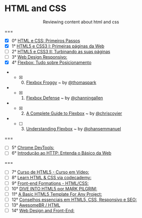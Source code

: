 # HTML and CSS 
<p align="center">
	Reviewing content about html and css
</p>
===

* [x]  0° [HTML e CSS: Primeiros Passos](https://www.alura.com.br/curso-online-html-e-css "Curso de introdução")
* [x]  1° [HTML5 e CSS3 I: Primeiras páginas da Web](https://www.alura.com.br/curso-online-introducao-html-css "Curso I - Basico")
* [ ]  2° [HTML5 e CSS3 II: Turbinando as suas páginas](https://www.alura.com.br/curso-online-avancando-html-css "Curso II - Intermediario")
* [ ]  3° [Web Design Responsivo:](https://www.alura.com.br/curso-online-web-design-responsivo "Curso de RWD")
* [x]  4° [Flexbox: Tudo sobre Posicionamento](https://www.alura.com.br/curso-online-posicione-elementos-com-flexbox "Curso de flexbox da Alura")
  
  - * [x] 0. [Flexbox Froggy](http://flexboxfroggy.com/ "A game for learning CSS flexbox") ~ by [@thomaspark](https://github.com/thomaspark)
  - * [x] 1. [Flexbox Defense](http://www.flexboxdefense.com/ "Another game for learning CSS flexbox :P") ~ by [@channingallen](https://github.com/channingallen)
  - * [x] 2. [A Complete Guide to Flexbox](https://css-tricks.com/snippets/css/a-guide-to-flexbox/ "A Complete Guide to Flexbox") ~ by [@chriscoyier](https://github.com/chriscoyier)
  - * [ ] 3. [Understanding Flexbox](https://medium.freecodecamp.com/understanding-flexbox-everything-you-need-to-know-b4013d4dc9af#.4zy3sjcvg "Everything you need to know about flexbox") ~ by [@ohansemmanuel](https://medium.freecodecamp.com/@ohansemmanuel)
  
===

* [ ]  5° [Chrome DevTools:](https://www.alura.com.br/curso-online-chrome-devtools "Devtools - inspecionando e depurando páginas Web")
* [ ]  6° [Introdução ao HTTP: Entenda o Básico da Web](https://www.alura.com.br/curso-online-fundamentos-http "Entendendo o Básico de HTTP")

===

* [ ]  7° [Curso de HTML5 - Curso em Vídeo:](http://www.cursoemvideo.com/course/curso-de-html5/ "Curso de HTML5 por Gustavo Guanabara")
* [ ]  8° [Learn HTML & CSS via codecademy: ](https://www.codecademy.com/learn/web "by CodeCademy")
* [ ]  9° [Front-end Formations - HTML/CSS:](https://www.codeschool.com/courses/front-end-formations "by CodeSchool")
* [ ] 10° [DIVE INTO HTML5 por MARK PILGRIM:](https://diveintohtml5.com.br/ "100% traduzido pela comunidade BR")
* [ ] 11° [A Basic HTML5 Template For Any Project:](https://www.sitepoint.com/a-basic-html5-template/ "via SitePoint")
* [ ] 12° [Conselhos essenciais em HTML5, CSS, Responsivo e SEO:](http://imasters.com.br/front-end/css/conselhos-essenciais-em-html5-css-responsivo-e-seo/ "via iMasters")
* [ ] 13° [AwesomeBR / HTML](http://awesome-br.com/#/html)
* [ ] 14° [Web Design and Front-End:](https://anarute.gitbooks.io/web-design-para-iniciantes/content/index.html)
